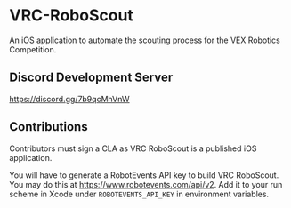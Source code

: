 # VRC-RoboScout
An iOS application to automate the scouting process for the VEX Robotics Competition.

## Discord Development Server
https://discord.gg/7b9qcMhVnW

## Contributions
Contributors must sign a CLA as VRC RoboScout is a published iOS application.

You will have to generate a RobotEvents API key to build VRC RoboScout. You may do this at https://www.robotevents.com/api/v2. Add it to your run scheme in Xcode under `ROBOTEVENTS_API_KEY` in environment variables.
